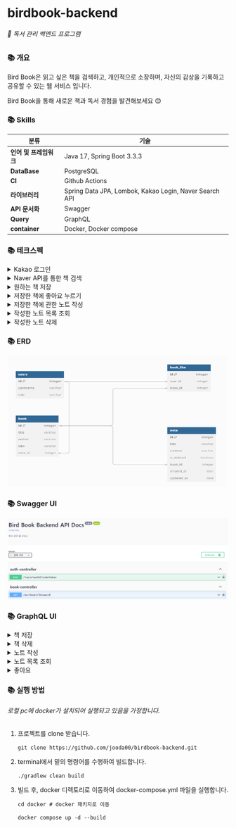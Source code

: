 # birdbook-backend
###### 📘 독서 관리 백엔드 프로그램

### 📚 개요
Bird Book은 읽고 싶은 책을 검색하고, 개인적으로 소장하며, 자신의 감상을 기록하고 공유할 수 있는 웹 서비스 입니다.

Bird Book을 통해 새로운 책과 독서 경험을 발견해보세요 😊
### 📚 Skills
| 분류             | 기술                                                     |
|----------------|--------------------------------------------------------|
| **언어 및 프레임워크** | Java 17, Spring Boot 3.3.3                             |
| **DataBase**   | PostgreSQL                                             |
| **CI**      | Github Actions                                         |
| **라이브러리**      | Spring Data JPA, Lombok, Kakao Login, Naver Search API |
| **API 문서화**    | Swagger                                                |
| **Query**      | GraphQL                                                |
 **container**      | Docker, Docker compose                                 |

### 📚 테크스펙
<details>
<summary>Kakao 로그인</summary>
</details>
<details>
<summary>Naver API를 통한 책 검색</summary>
</details>
<details>
<summary>원하는 책 저장</summary>
</details>
<details>
<summary>저장한 책에 좋아요 누르기</summary>
</details>
<details>
<summary>저장한 책에 관한 노트 작성</summary>
</details>
<details>
<summary>작성한 노트 목록 조회</summary>
</details>
<details>
<summary>작성한 노트 삭제</summary>
</details>

### 📚 ERD
<img src="images/img_8.png" width=500 height=300 />

### 📚 Swagger UI
![img_7.png](images/img_7.png)

### 📚 GraphQL UI
<details>
<summary>책 저장</summary>

![img_1.png](images/img_1.png)

</details>


<details>
<summary>책 삭제</summary>

![img_6.png](images/img_6.png)

</details>

<details>
<summary>노트 작성</summary>

![img_2.png](images/img_2.png)

</details>

<details>
<summary>노트 목록 조회</summary>

![img_5.png](images/img_5.png)

</details>

<details>
<summary>좋아요</summary>

![img_4.png](images/img_4.png)

</details>

### 📚 실행 방법
###### 로컬 pc에 docker가 설치되어 실행되고 있음을 가정합니다.
1. 프로젝트를 clone 받습니다.
    ```shell
    git clone https://github.com/jooda00/birdbook-backend.git
    ```
2. terminal에서 밑의 명령어를 수행하여 빌드합니다.
    ```shell
    ./gradlew clean build
    ```
3. 빌드 후, docker 디렉토리로 이동하여 docker-compose.yml 파일을 실행합니다.
    ```shell
    cd docker # docker 패키지로 이동
    ```
    ```dockerfile
    docker compose up -d --build
    ```